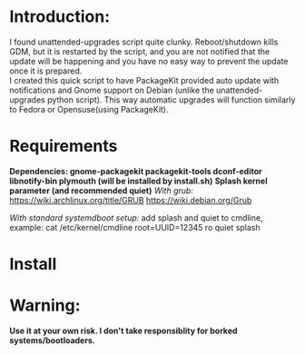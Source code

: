 # Introduction:
I found unattended-upgrades script quite clunky. Reboot/shutdown kills GDM, but it is restarted by the script, and you are not notified that the update will be happening and you have no easy way to prevent the update once it is prepared.  
I created this quick script to have PackageKit provided auto update with notifications and Gnome support on Debian (unlike the unattended-upgrades python script). This way automatic upgrades will function similarly to Fedora or Opensuse(using PackageKit).

# Requirements
**Dependencies: gnome-packagekit packagekit-tools dconf-editor libnotify-bin plymouth (will be installed by install.sh)**
**Splash kernel parameter (and recommended quiet)**
*With grub:*
https://wiki.archlinux.org/title/GRUB
https://wiki.debian.org/Grub

*With standard systemdboot setup:*
add splash and quiet to cmdline, example:
cat /etc/kernel/cmdline
root=UUID=12345 ro quiet splash
# Install

# Warning:

**Use it at your own risk. I don't take responsiblity for borked systems/bootloaders.**
